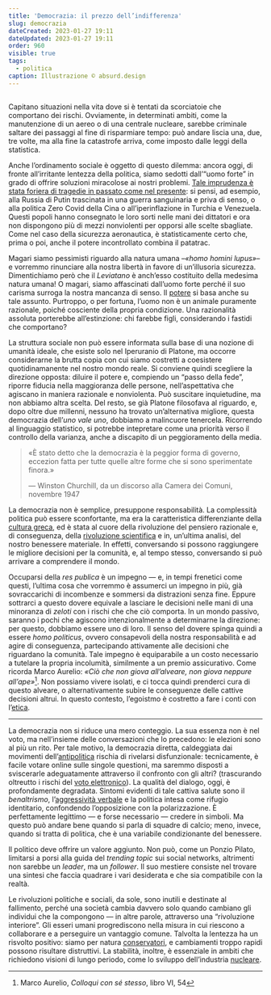 ```yaml
---
title: 'Democrazia: il prezzo dell’indifferenza'
slug: democrazia
dateCreated: 2023-01-27 19:11
dateUpdated: 2023-01-27 19:11
order: 960
visible: true
tags:
  - politica
caption: Illustrazione © absurd.design
---
```


##

<span class="newthought">Capitano</span> situazioni nella vita dove si è tentati da scorciatoie che comportano dei rischi. Ovviamente, in determinati ambiti, come la manutenzione di un aereo o di una centrale nucleare, sarebbe criminale saltare dei passaggi al fine di risparmiare tempo: può andare liscia una, due, tre volte, ma alla fine la catastrofe arriva, come imposto dalle leggi della statistica.

Anche l’ordinamento sociale è oggetto di questo dilemma: ancora oggi, di fronte all’irritante lentezza della politica, siamo sedotti dall’“uomo forte” in grado di offrire soluzioni miracolose ai nostri problemi. [Tale imprudenza è stata foriera di tragedie in passato come nel presente](/notes/europa/): si pensi, ad esempio, alla Russia di Putin trascinata in una guerra sanguinaria e priva di senso, o alla politica Zero Covid della Cina o all’iperinflazione in Turchia e Venezuela. Questi popoli hanno consegnato le loro sorti nelle mani dei dittatori e ora non dispongono più di mezzi nonviolenti per opporsi alle scelte sbagliate. Come nel caso della sicurezza aeronautica, è statisticamente certo che, prima o poi, anche il potere incontrollato combina il patatrac.

Magari siamo pessimisti riguardo alla natura umana –_«homo homini lupus»_– e vorremmo rinunciare alla nostra libertà in favore di un’illusoria sicurezza. Dimentichiamo però che il _Leviatano_ è anch’esso costituito della medesima natura umana! O magari, siamo affascinati dall’uomo forte perché il suo carisma surroga la nostra mancanza di senso. Il [potere](/notes/potere/) si basa anche su tale assunto. Purtroppo, o per fortuna, l’uomo non è un animale puramente razionale, poiché cosciente della propria condizione. Una razionalità assoluta porterebbe all’estinzione: chi farebbe figli, considerando i fastidi che comportano?

La struttura sociale non può essere informata sulla base di una nozione di umanità ideale, che esiste solo nel Iperuranio di Platone, ma occorre considerarne la brutta copia con cui siamo costretti a coesistere quotidinamanente nel nostro mondo reale. Si conviene quindi scegliere la direzione opposta: diluire il potere e, compiendo un “passo della fede”, riporre fiducia nella maggioranza delle persone, nell’aspettativa che agiscano in maniera razionale e nonviolenta. Può suscitare inquietudine, ma non abbiamo altra scelta. Del resto, se già Platone filosofava al riguardo, e, dopo oltre due millenni, nessuno ha trovato un’alternativa migliore, questa democrazia dell’_uno vale uno_, dobbiamo a malincuore tenercela. Ricorrendo al linguaggio statistico, si potrebbe intepretare come una priorità verso il controllo della varianza, anche a discapito di un peggioramento della media.

<div class='epigraph'>

> «È stato detto che la democrazia è la peggior forma di governo, eccezion fatta per tutte quelle altre forme che si sono sperimentate finora.» <footer> — Winston Churchill, da un discorso alla Camera dei Comuni, novembre 1947</footer>

</div>

La democrazia non è semplice, presuppone responsabilità. La complessità politica può essere sconfortante, ma era la caratteristica differenziante della [cultura greca](/notes/occidente/), ed è stata al cuore della rivoluzione del pensiero razionale e, di conseguenza, della [rivoluzione scientifica](/notes/epistemologia/) e in, un’ultima analisi, del nostro benessere materiale. In effetti, conversando si possono raggiungere le migliore decisioni per la comunità, e, al tempo stesso, conversando si può arrivare a comprendere il mondo.

Occuparsi della _res publica_ è un impegno — e, in tempi frenetici come questi, l’ultima cosa che vorremmo è assumerci un impegno in più, già sovraccarichi di incombenze e sommersi da distrazioni senza fine. Eppure sottrarci a questo dovere equivale a lasciare le decisioni nelle mani di una minoranza di _zeloti_ con i rischi che che ciò comporta. In un mondo passivo, saranno i pochi che agiscono intenzionalmente a determinarne la direzione: per questo, dobbiamo essere uno di loro. Il senso del dovere spinga quindi a essere _homo politicus_, ovvero consapevoli della nostra responsabilità e ad agire di conseguenza, partecipando attivamente alle decisioni che riguardano la comunità. Tale impegno è equiparabile a un costo necessario a tutelare la propria incolumità, similmente a un premio assicurativo. Come ricorda Marco Aurelio: _«Ciò che non giova all’alveare, non giova neppure all’ape»_[^1]. Non possiamo vivere isolati, e ci tocca quindi prenderci cura di questo alveare, o alternativamente subire le conseguenze delle cattive decisioni altrui. In questo contesto, l’egoistmo è costretto a fare i conti con l’[etica](/notes/etica/).

[^1]: Marco Aurelio, _Colloqui con sé stesso_, libro VI, 54

---

La democrazia non si riduce una mero conteggio. La sua essenza non è nel voto, ma nell’insieme delle conversazioni che lo precedono: le elezioni sono al più un rito. Per tale motivo, la democrazia diretta, caldeggiata dai movimenti dell’[antipolitica](/notes/antipolitica/) rischia di rivelarsi disfunzionale: tecnicamente, è facile votare online sulle singole questioni, ma saremmo disposti a sviscerarle adeguatamente attraverso il confronto con gli altri? (trascurando oltreutto i rischi del [voto elettronico](/notes/evoting)). La qualità del dialogo, oggi, è profondamente degradata. Sintomi evidenti di tale cattiva salute sono il _benaltrismo_, l’[aggressività verbale](/notes/politicamente-scorretto/) e la politica intesa come rifugio identitario, confondendo l’opposizione con la polarizzazione. È perfettamente legittimo — e forse necessario — credere in simboli. Ma questo può andare bene quando si parla di squadre di calcio; meno, invece, quando si tratta di politica, che è una variabile condizionante del benessere.

Il politico deve offrire un valore aggiunto. Non può, come un Ponzio Pilato, limitarsi a porsi alla guida del _trending topic_ sui social networks, altrimenti non sarebbe un _leader_, ma un _follower_. Il suo mestiere consiste nel trovare una sintesi che faccia quadrare i vari desiderata e che sia compatibile con la realtà.

Le rivoluzioni politiche e sociali, da sole, sono inutili e destinate al fallimento, perché una società cambia davvero solo quando cambiano gli individui che la compongono — in altre parole, attraverso una “rivoluzione interiore”. Gli esseri umani progrediscono nella misura in cui riescono a collaborare e a perseguire un vantaggio comune. Talvolta la lentezza ha un risvolto positivo: siamo per natura [conservatori](/notes/leggi/), e cambiamenti troppo rapidi possono risultare distruttivi. La stabilità, inoltre, è essenziale in ambiti che richiedono visioni di lungo periodo, come lo sviluppo dell’industria [nucleare](/notes/nucleare/).
